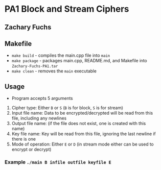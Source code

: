 # PA1 Block and Stream Ciphers

## Zachary Fuchs

## Makefile

- `make build` - compiles the main.cpp file into `main`
- `make package` - packages main.cpp, README.md, and Makefile into `Zachary-Fuchs-PA1.tar`
- `make clean` - removes the `main` executable

## Usage

- Program accepts 5 arguments

1. Cipher type: Either `B` or `S` (`B` is for block, `S` is for stream)
1. Input file name: Data to be encrypted/decrypted will be read from this file, including any newlines
1. Output file name: (if the file does not exist, one is created with this name)
1. Key file name: Key will be read from this file, ignoring the last newline if there is one
1. Mode of operation: Either `E` or `D` (in stream mode either can be used to encrypt or decrypt)

### Example `./main B infile outfile keyfile E`

